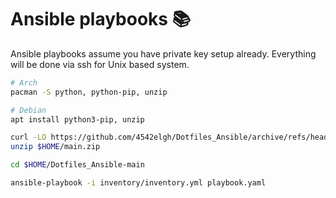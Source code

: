 # Ansible playbooks 📚
Ansible playbooks assume you have private key setup already. Everything will be done via ssh for Unix based system.

```bash
# Arch
pacman -S python, python-pip, unzip

# Debian 
apt install python3-pip, unzip

curl -LO https://github.com/4542elgh/Dotfiles_Ansible/archive/refs/heads/main.zip $HOME/main.zip
unzip $HOME/main.zip

cd $HOME/Dotfiles_Ansible-main

ansible-playbook -i inventory/inventory.yml playbook.yaml
```
